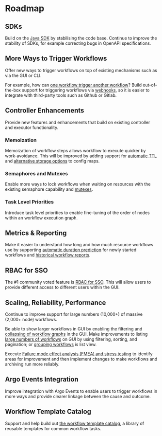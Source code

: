 # Roadmap
## SDKs

Build on the [Java SDK](https://github.com/argoproj-labs/argo-java-client) by stabilising the code base. Continue to improve the stability of SDKs, for example correcting bugs in OpenAPI specifications.

## More Ways to Trigger Workflows

Offer new ways to trigger workflows on top of existing mechanisms such as via the GUI or CLI. 

For example, how can [one workflow trigger another workflow](https://github.com/argoproj/argo/issues/3295)? Build out-of-the-box support for triggering workflows via [webhooks](https://github.com/argoproj/argo/issues/2667), so it is easier to integrate with third-party tools such as Github or Gitlab. 

## Controller Enhancements

Provide new features and enhancements that build on existing controller and executor functionality. 

### Memoization

Memoization of workflow steps allows workflow to execute quicker by work-avoidance. This will be improved by adding support for [automatic TTL](https://github.com/argoproj/argo/issues/3593) and [alternative storage options](https://github.com/argoproj/argo/issues/3587) to config maps.

### Semaphores and Mutexes

Enable more ways to lock workflows when waiting on resources with the existing semaphore capability and [mutexes](https://github.com/argoproj/argo/issues/2677).

### Task Level Priorities

Introduce task level priorities to enable fine-tuning of the order of nodes within an workflow execution graph.

## Metrics & Reporting

Make it easier to understand how long and how much resource workflows use by supporting [automatic duration prediction](https://github.com/argoproj/argo/issues/2717) for newly started workflows and [historical workflow reports](https://github.com/argoproj/argo/issues/3557).

## RBAC for SSO

The #1 community voted feature is [RBAC for SSO](https://github.com/argoproj/argo/issues/3525). This will allow users to provide different access to different users within the GUI.

## Scaling, Reliability, Performance

Continue to improve support for large numbers (10,000+) of massive (2,000+ node) workflows.

Be able to show larger workflows in GUI by enabling the filtering and [collapsing of workflow graphs](https://github.com/argoproj/argo/issues/3527) in the GUI. Make improvements to listing [large numbers of workflows](https://github.com/argoproj/argo/issues/3590) on GUI by using filtering, sorting, and  pagination; or [grouping workflows](https://github.com/argoproj/argo/issues/3591) is list view.

Execute [Failure mode effect analysis (FMEA) and stress testing](https://github.com/argoproj/argo/issues/3751) to identify areas for improvement and then implement changes to make workflows and archiving run more reliably.

## Argo Events Integration

Improve integration with Argo Events to enable users to trigger workflows in more ways and provide clearer linkage between the cause and outcome.

## Workflow Template Catalog

Support and help build out [the workflow template catalog](https://argoproj-labs.github.io/argo-workflows-catalog/), a library of reusable templates for common workflow tasks.



